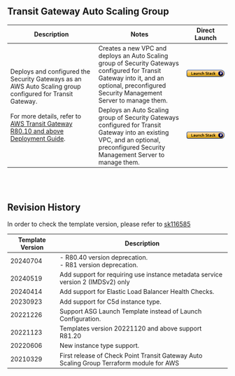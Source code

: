 
## Transit Gateway Auto Scaling Group
<table>
    <thead>
        <tr>
            <th>Description</th>
            <th>Notes</th>
            <th>Direct Launch</th>
        </tr>
    </thead>
    <tbody>
        <tr>
            <td rowspan="2" width="40%">
           Deploys and configured the Security Gateways as an AWS Auto Scaling group configured for Transit Gateway.<br/><br/> For more details, refer to <a href="https://sc1.checkpoint.com/documents/IaaS/WebAdminGuides/EN/CP_CloudGuard_AWS_Transit_Gateway/Default.htm" >AWS Transit Gateway R80.10 and above Deployment Guide</a>.
            </td>
            <td width="40%">Creates a new VPC and deploys an Auto Scaling group of Security Gateways configured for Transit Gateway into it, and an optional, preconfigured Security Management Server to manage them.</td>
            <td><a href="https://console.amazonaws.cn/cloudformation/home#/stacks/create/review?templateURL=https://cgi-cfts.s3.cn-northwest-1.amazonaws.com.cn/autoscale/tgw-asg-master.yaml&stackName=Check-Point-TGW-AutoScaling"><img src="../../images/launch.png"/></a></td>
        </tr>
        <tr>
            <td width="40%">Deploys an Auto Scaling group of Security Gateways configured for Transit Gateway into an existing VPC, and an optional, preconfigured Security Management Server to manage them.	</td>
            <td><a href="https://console.amazonaws.cn/cloudformation/home#/stacks/create/review?templateURL=https://cgi-cfts.s3.cn-northwest-1.amazonaws.com.cn/autoscale/tgw-asg.yaml&stackName=Check-Point-TGW-AutoScaling"><img src="../../images/launch.png"/></a></td>
        </tr>
    </tbody>
</table>
<br/>
<br/>

## Revision History
In order to check the template version, please refer to [sk116585](https://supportcenter.checkpoint.com/supportcenter/portal?eventSubmit_doGoviewsolutiondetails=&solutionid=sk116585)

| Template Version | Description                                                                              |
|------------------|------------------------------------------------------------------------------------------|
| 20240704         | - R80.40 version deprecation.<br/>- R81 version deprecation.                             |
| 20240519         | Add support for requiring use instance metadata service version 2 (IMDSv2) only          |
| 20240414         | Add support for Elastic Load Balancer Health Checks.                                     |
| 20230923         | Add support for C5d instance type.                                                       |
| 20221226         | Support ASG Launch Template instead of Launch Configuration.                             |
| 20221123         | Templates version 20221120 and above support R81.20                                      |
| 20220606         | New instance type support.                                                               |
| 20210329         | First release of Check Point Transit Gateway Auto Scaling Group Terraform module for AWS |
